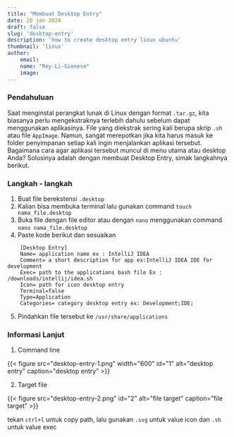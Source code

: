 ```yaml
---
title: "Membuat Desktop Entry"
date: 20 jan 2024
draft: false
slug: 'desktop-entry'
description: 'how to create desktop entry linux ubuntu'
thumbnail: 'linux'
author:
    email:
    name: "Rey-Li-Gionese"
    image:
---
```


### Pendahuluan
Saat menginstal perangkat lunak di Linux dengan format `.tar.gz`, kita biasanya perlu mengekstraknya 
terlebih dahulu sebelum dapat menggunakan aplikasinya. File yang diekstrak sering kali berupa skrip `.sh` atau file `AppImage`. 
Namun, sangat merepotkan jika kita harus masuk ke folder penyimpanan setiap kali ingin menjalankan aplikasi tersebut.
Bagaimana cara agar aplikasi tersebut muncul di menu utama atau desktop Anda? Solusinya adalah dengan membuat Desktop Entry, simak langkahnya berikut.

### Langkah - langkah

1. Buat file berekstensi `.desktop`
2. Kalian bisa membuka terminal lalu gunakan command `touch nama_file.desktop`
3. Buka file dengan file editor atau dengan `nano`  menggunakan command  `nano nama_file.desktop`
4. Paste kode berikut dan sesuaikan 
```shell
    [Desktop Entry]
    Name= application name ex : IntelliJ IDEA
    Comment= a short description for app ex:IntelliJ IDEA IDE for development
    Exec= path to the applications bash file Ex : /downloads/intellij/idea.sh
    Icon= path for icon desktop entry
    Terminal=false
    Type=Application
    Categories= category desktop entry ex: Development;IDE;
```


5. Pindahkan file tersebut ke   `/usr/share/applications`

### Informasi Lanjut
1. Command line

{{< figure src="desktop-entry-1.png" width="600" id="1" alt="desktop entry" caption="desktop entry" >}}


2. Target file

{{< figure src="desktop-entry-2.png" id="2" alt="file target" caption="file target" >}}


tekan `ctrl+l` untuk copy path, lalu gunakan `.svg` untuk value icon dan `.sh` untuk value exec 


